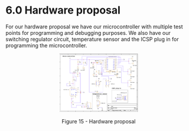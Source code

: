 
# **6.0 Hardware proposal**

For our hardware proposal we have our microcontroller with multiple test
points for programming and debugging purposes. We also have our
switching regulator circuit, temperature sensor and the ICSP plug in for
programming the microcontroller.

<figure class="image">  

<div style="text-align: center">  

<img src="images2/image27.png" width="50%"><br>  

Figure 15 - Hardware proposal  

</div>

</figure>

